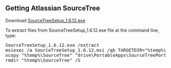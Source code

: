 Getting Atlassian SourceTree
-----------------------

Download [SourceTreeSetup_1.6.12.exe](http://downloads.atlassian.com/software/sourcetree/windows/SourceTreeSetup_1.6.12.exe)

To extract files from SourceTreeSetup_1.6.12.exe file at the command line, type:

<pre>
SourceTreeSetup_1.6.12.exe /extract
msiexec /a SourceTreeSetup_1.6.12.msi /qb TARGETDIR="%temp%\SourceTree"
xcopy "%temp%\SourceTree" "drive\PortableApps\SourceTreePortable\App\SourceTree" /S
rmdir "%temp%\SourceTree" /S
</pre>
